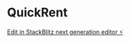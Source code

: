 # QuickRent

[Edit in StackBlitz next generation editor ⚡️](https://stackblitz.com/~/github.com/bharadhwaj08/QuickRent)